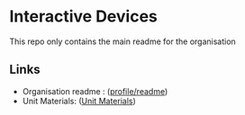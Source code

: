 # Interactive Devices

This repo only contains the main readme for the organisation

## Links
- Organisation readme : ([profile/readme](https://github.com/UoB-Interactive-Devices/.github/blob/main/profile/README.md))
- Unit Materials: ([Unit Materials](https://github.com/UoB-Interactive-Devices/Unit-Materials))
